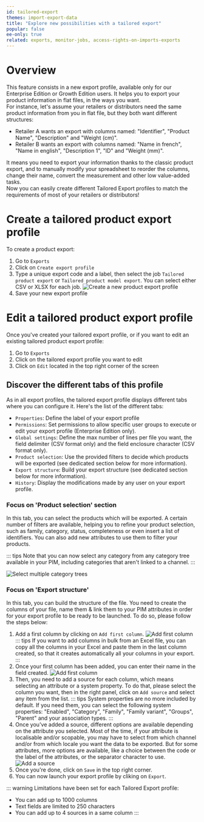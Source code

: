 ```yaml
---
id: tailored-export
themes: import-export-data
title: "Explore new possibilities with a tailored export"
popular: false
ee-only: true
related: exports, monitor-jobs, access-rights-on-imports-exports
---
```


# Overview

This feature consists in a new export profile, available only for our Enterprise Edition or Growth Edition users.
It helps you to export your product information in flat files, in the ways you want.  
For instance, let's assume your retailers or distributors need the same product information from you in flat file, but they both want different structures:  
* Retailer A wants an export with columns named: "Identifier", "Product Name", "Description" and "Weight (cm)".
* Retailer B wants an export with columns named: "Name in french", "Name in english", "Description 1", "ID" and "Weight (mm)".  

It means you need to export your information thanks to the classic product export, and to manually modify your spreadsheet to reorder the columns, change their name, convert the measurement and other low value-added tasks.  
Now you can easily create different Tailored Export profiles to match the requirements of most of your retailers or distributors!

# Create a tailored product export profile

To create a product export:
1. Go to `Exports`
1. Click on `Create export profile`
1. Type a unique export code and a label, then select the job `Tailored product export` or `Tailored product model export`. You can select either CSV or XLSX for each job.
![Create a new product export profile](../img/TailoredExport_Create-export-profile.png)
1. Save your new export profile

# Edit a tailored product export profile

Once you've created your tailored export profile, or if you want to edit an existing tailored product export profile:
1. Go to `Exports`
1. Click on the tailored export profile you want to edit
1. Click on `Edit` located in the top right corner of the screen  

## Discover the different tabs of this profile

As in all export profiles, the tailored export profile displays different tabs where you can configure it. Here's the list of the different tabs:

* `Properties`: Define the label of your export profile
* `Permissions`: Set permissions to allow specific user groups to execute or edit your export profile (Enterprise Edition only).
* `Global settings`: Define the max number of lines per file you want, the field delimiter (CSV format only) and the field enclosure character (CSV format only).
* `Product selection`: Use the provided filters to decide which products will be exported (see dedicated section below for more information).
* `Export structure`: Build your export structure (see dedicated section below for more information).
* `History`: Display the modifications made by any user on your export profile.


### Focus on 'Product selection' section

In this tab, you can select the products which will be exported.
A certain number of filters are available, helping you to refine your product selection, such as family, category, status, completeness or even insert a list of identifiers. You can also add new attributes to use them to filter your products.

::: tips
Note that you can now select any category from any category tree available in your PIM, including categories that aren't linked to a channel.
:::

![Select multiple category trees](../img/TailoredExport_Select-categories.png)

### Focus on 'Export structure'

In this tab, you can build the structure of the file.
You need to create the columns of your file, name them & link them to your PIM attributes in order for your export profile to be ready to be launched.
To do so, please follow the steps below:
1.  Add a first column by clicking on `Add first column`.
![Add first column](../img/TailoredExport_Add-first-column.png)  
::: tips
If you want to add columns in bulk from an Excel file, you can copy all the columns in your Excel and paste them in the last column created, so that it creates automatically all your columns in your export.
:::
1.  Once your first column has been added, you can enter their name in the field created.
![Add first column](../img/TailoredExport_Column-headers.png)
1.  Then, you need to add a source for each column, which means selecting an attribute or a system property. To do that, please select the column you want, then in the right panel, click on `Add source` and select any item from the list.
::: tips
System properties are no more included by default. If you need them, you can select the following system properties: "Enabled", "Category", "Family", "Family variant", "Groups", "Parent" and your association types.
:::
1. Once you've added a source, different options are available depending on the attribute you selected. Most of the time, if  your attribute is localisable and/or scopable, you may have to select from which channel and/or from which locale you want the data to be exported. But for some attributes, more options are available, like a choice between the code or the label of the attributes, or the separator character to use.
![Add a source](../img/TailoredExport_Add-source.gif)
1.  Once you're done, click on `Save` in the top right corner.
1.  You can now launch your export profile by cliking on `Export`.

::: warning
Limitations have been set for each Tailored Export profile:
* You can add up to 1000 columns
* Text fields are limited to 250 characters
* You can add up to 4 sources in a same column
:::
